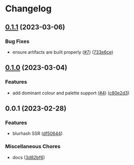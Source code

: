# Changelog

## [0.1.1](https://github.com/ascorbic/unpic-placeholder/compare/v0.1.0...v0.1.1) (2023-03-06)


### Bug Fixes

* ensure artifacts are built properly ([#7](https://github.com/ascorbic/unpic-placeholder/issues/7)) ([733e6ce](https://github.com/ascorbic/unpic-placeholder/commit/733e6ce8a7a06a04e7981fbc760a904901fddf18))

## [0.1.0](https://github.com/ascorbic/unpic-placeholder/compare/v0.0.1...v0.1.0) (2023-03-04)


### Features

* add dominant colour and palette support ([#4](https://github.com/ascorbic/unpic-placeholder/issues/4)) ([c80e2d3](https://github.com/ascorbic/unpic-placeholder/commit/c80e2d368bf54319f5292e42284e98cc24d31deb))

## 0.0.1 (2023-02-28)


### Features

* blurhash SSR ([df50644](https://github.com/ascorbic/unpic-placeholder/commit/df506441928b662343cc0961602472966df42edb))


### Miscellaneous Chores

* docs ([3d82bf6](https://github.com/ascorbic/unpic-placeholder/commit/3d82bf62d969978a467f7607e39ea67074a4228a))
